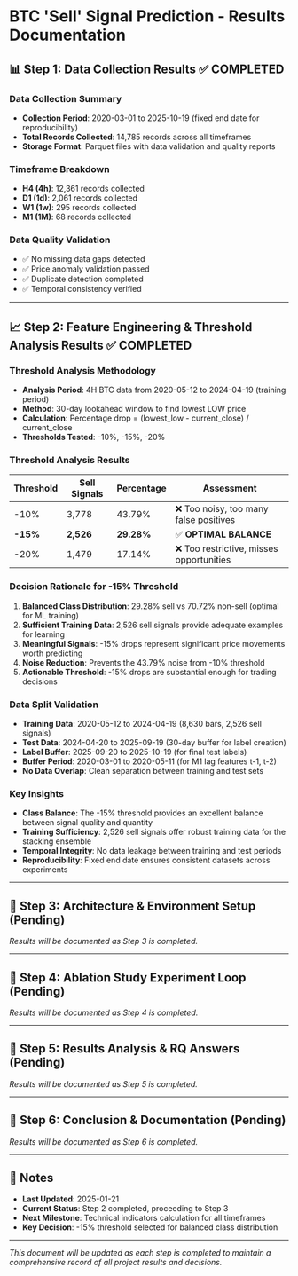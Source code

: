 # BTC 'Sell' Signal Prediction - Results Documentation

## 📊 Step 1: Data Collection Results ✅ COMPLETED

### **Data Collection Summary**
- **Collection Period**: 2020-03-01 to 2025-10-19 (fixed end date for reproducibility)
- **Total Records Collected**: 14,785 records across all timeframes
- **Storage Format**: Parquet files with data validation and quality reports

### **Timeframe Breakdown**
- **H4 (4h)**: 12,361 records collected
- **D1 (1d)**: 2,061 records collected  
- **W1 (1w)**: 295 records collected
- **M1 (1M)**: 68 records collected

### **Data Quality Validation**
- ✅ No missing data gaps detected
- ✅ Price anomaly validation passed
- ✅ Duplicate detection completed
- ✅ Temporal consistency verified

---

## 📈 Step 2: Feature Engineering & Threshold Analysis Results ✅ COMPLETED

### **Threshold Analysis Methodology**
- **Analysis Period**: 4H BTC data from 2020-05-12 to 2024-04-19 (training period)
- **Method**: 30-day lookahead window to find lowest LOW price
- **Calculation**: Percentage drop = (lowest_low - current_close) / current_close
- **Thresholds Tested**: -10%, -15%, -20%

### **Threshold Analysis Results**
| Threshold | Sell Signals | Percentage | Assessment |
|-----------|--------------|------------|------------|
| -10% | 3,778 | 43.79% | ❌ Too noisy, too many false positives |
| **-15%** | **2,526** | **29.28%** | ✅ **OPTIMAL BALANCE** |
| -20% | 1,479 | 17.14% | ❌ Too restrictive, misses opportunities |

### **Decision Rationale for -15% Threshold**
1. **Balanced Class Distribution**: 29.28% sell vs 70.72% non-sell (optimal for ML training)
2. **Sufficient Training Data**: 2,526 sell signals provide adequate examples for learning
3. **Meaningful Signals**: -15% drops represent significant price movements worth predicting
4. **Noise Reduction**: Prevents the 43.79% noise from -10% threshold
5. **Actionable Threshold**: -15% drops are substantial enough for trading decisions

### **Data Split Validation**
- **Training Data**: 2020-05-12 to 2024-04-19 (8,630 bars, 2,526 sell signals)
- **Test Data**: 2024-04-20 to 2025-09-19 (30-day buffer for label creation)
- **Label Buffer**: 2025-09-20 to 2025-10-19 (for final test labels)
- **Buffer Period**: 2020-03-01 to 2020-05-11 (for M1 lag features t-1, t-2)
- **No Data Overlap**: Clean separation between training and test sets

### **Key Insights**
- **Class Balance**: The -15% threshold provides an excellent balance between signal quality and quantity
- **Training Sufficiency**: 2,526 sell signals offer robust training data for the stacking ensemble
- **Temporal Integrity**: No data leakage between training and test periods
- **Reproducibility**: Fixed end date ensures consistent datasets across experiments

---

## 🔄 Step 3: Architecture & Environment Setup (Pending)

*Results will be documented as Step 3 is completed.*

---

## 🔄 Step 4: Ablation Study Experiment Loop (Pending)

*Results will be documented as Step 4 is completed.*

---

## 🔄 Step 5: Results Analysis & RQ Answers (Pending)

*Results will be documented as Step 5 is completed.*

---

## 🔄 Step 6: Conclusion & Documentation (Pending)

*Results will be documented as Step 6 is completed.*

---

## 📝 Notes

- **Last Updated**: 2025-01-21
- **Current Status**: Step 2 completed, proceeding to Step 3
- **Next Milestone**: Technical indicators calculation for all timeframes
- **Key Decision**: -15% threshold selected for balanced class distribution

---

*This document will be updated as each step is completed to maintain a comprehensive record of all project results and decisions.*
